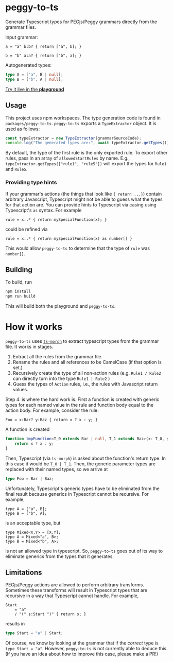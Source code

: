 # peggy-to-ts

Generate Typescript types for PEGjs/Peggy grammars directly from the grammar files.

Input grammar:

```peggy
a = "a" b:b? { return ["a", b]; }

b = "b" a:a? { return ["b", a]; }
```

Autogenerated types:

```typescript
type A = ["a", B | null];
type B = ["b", A | null];
```

[Try it live in the **playground**](https://siefkenj.github.io/peggy-to-ts/)

## Usage

This project uses npm workspaces. The type generation code is found in `packages/peggy-to-ts`.
`peggy-to-ts` exports a `TypeExtractor` object. It is used as follows:

```typescript
const typeExtractor = new TypeExtractor(grammarSourceCode);
console.log("The generated types are:", await typeExtractor.getTypes());
```

By default, the type of the first rule is the only exported rule. To export other
rules, pass in an array of `allowedStartRules` by name. E.g., `typeExtractor.getTypes(["rule1", "rule5"])`
will export the types for `Rule1` and `Rule5`.

### Providing type hints

If your grammar's actions (the things that look like `{ return ...}`) contain arbitrary
Javascript, Typescript might not be able to guess what the types for that action are. You
can provide hints to Typescript via casing using Typescript's `as` syntax. For example

```pegjs
rule = x:.* { return mySpecialFunction(x); }
```

could be refined via

```pegjs
rule = x:.* { return mySpecialFunction(x) as number[] }
```

This would allow `peggy-to-ts` to determine that the type of `rule` was `number[]`.

## Building

To build, run

```bash
npm install
npm run build
```

This will build both the playground and `peggy-to-ts`.

# How it works

`peggy-to-ts` uses [`ts-morph`](https://ts-morph.com/) to extract typescript types from
the grammar file. It works in stages.

1. Extract all the rules from the grammar file.
2. Rename the rules and all references to be CamelCase (if that option is set.)
3. Recursively create the type of all non-action rules (e.g. `Rule1 / Rule2` can directly turn into
   the type `Rule1 | Rule2` )
4. Guess the types of `Action` rules, i.e., the rules with Javascript return values.

Step 4. is where the hard work is. First a function is created with generic types for
each named value in the rule and function body equal to the action body. For example, consider the rule:

```pegjs
Foo = x:Bar? y:Baz { return x ? x : y; }
```

A function is created

```typescript
function tmpFunction<T_0 extends Bar | null, T_1 extends Baz>(x: T_0, y: T_1) {
    return x ? x : y;
}
```

Then, Typescript (via `ts-morph`) is asked about the function's return type. In this case it would be
`T_0 | T_1`. Then, the generic parameter types are replaced with their named types, so we arrive at

```typescript
type Foo = Bar | Baz;
```

Unfortunately, Typescript's generic types have to be eliminated from the final
result because generics in Typescript cannot be recursive. For example,

```
type A = ["a", B];
type B = ["b", A];
```

is an acceptable type, but

```
type Mixed<X,Y> = [X,Y];
type A = Mixed<"a", B>;
type B = Mixed<"b", A>;
```

is not an allowed type in typescript. So, `peggy-to-ts` goes out of its way to eliminate
generics from the types that it generates.

## Limitations

PEGjs/Peggy actions are allowed to perform arbitrary transforms. Sometimes these
transforms will result in Typescript types that are recursive in a way that Typescript
cannot handle. For example,

```pegjs
Start
    = "a"
    / "(" s:Start ")" { return s; }
```

results in

```typescript
type Start = "a" | Start;
```

Of course, we know by looking at the grammar that if the _correct_ type
is `type Start = "a"`. However, `peggy-to-ts` is not currently able to
deduce this. (If you have an idea about how to improve this case, please make a PR!)
